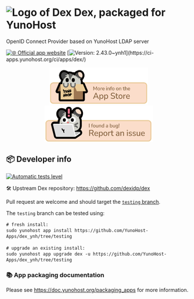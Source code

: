 <!--
N.B.: This README was automatically generated by <https://github.com/YunoHost/apps_tools/blob/main/readme_generator>
It shall NOT be edited by hand.
-->

<h1>
  <img src="https://raw.githubusercontent.com/YunoHost/apps/main/logos/dex.png" width="32px" alt="Logo of Dex">
  Dex, packaged for YunoHost
</h1>

OpenID Connect Provider based on YunoHost LDAP server

[![🌐 Official app website](https://img.shields.io/badge/Official_app_website-darkgreen?style=for-the-badge)](https://dexidp.io)
[![Version: 2.43.0~ynh1](https://img.shields.io/badge/Version-2.43.0~ynh1-rgba(0,150,0,1)?style=for-the-badge)](https://ci-apps.yunohost.org/ci/apps/dex/)

<div align="center">
<a href="https://apps.yunohost.org/app/dex"><img height="100px" src="https://github.com/YunoHost/yunohost-artwork/raw/refs/heads/main/badges/neopossum-badges/badge_more_info_on_the_appstore.svg"/></a>
<a href="https://github.com/YunoHost-Apps/dex_ynh/issues"><img height="100px" src="https://github.com/YunoHost/yunohost-artwork/raw/refs/heads/main/badges/neopossum-badges/badge_report_an_issue.svg"/></a>
</div>

## 📦 Developer info

[![Automatic tests level](https://apps.yunohost.org/badge/cilevel/dex)](https://ci-apps.yunohost.org/ci/apps/dex/)

🛠️ Upstream Dex repository: <https://github.com/dexidp/dex>

Pull request are welcome and should target the [`testing` branch](https://github.com/YunoHost-Apps/dex_ynh/tree/testing).

The `testing` branch can be tested using:
```
# fresh install:
sudo yunohost app install https://github.com/YunoHost-Apps/dex_ynh/tree/testing

# upgrade an existing install:
sudo yunohost app upgrade dex -u https://github.com/YunoHost-Apps/dex_ynh/tree/testing
```

### 📚 App packaging documentation

Please see <https://doc.yunohost.org/packaging_apps> for more information.